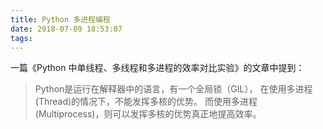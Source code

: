 ```yaml
---
title: Python 多进程编程
date: 2018-07-09 18:53:07
tags:
---
```

一篇《Python 中单线程、多线程和多进程的效率对比实验》的文章中提到：

> Python是运行在解释器中的语言，有一个全局锁（GIL），
> 在使用多进程(Thread)的情况下，不能发挥多核的优势。
> 而使用多进程(Multiprocess)，则可以发挥多核的优势真正地提高效率。

